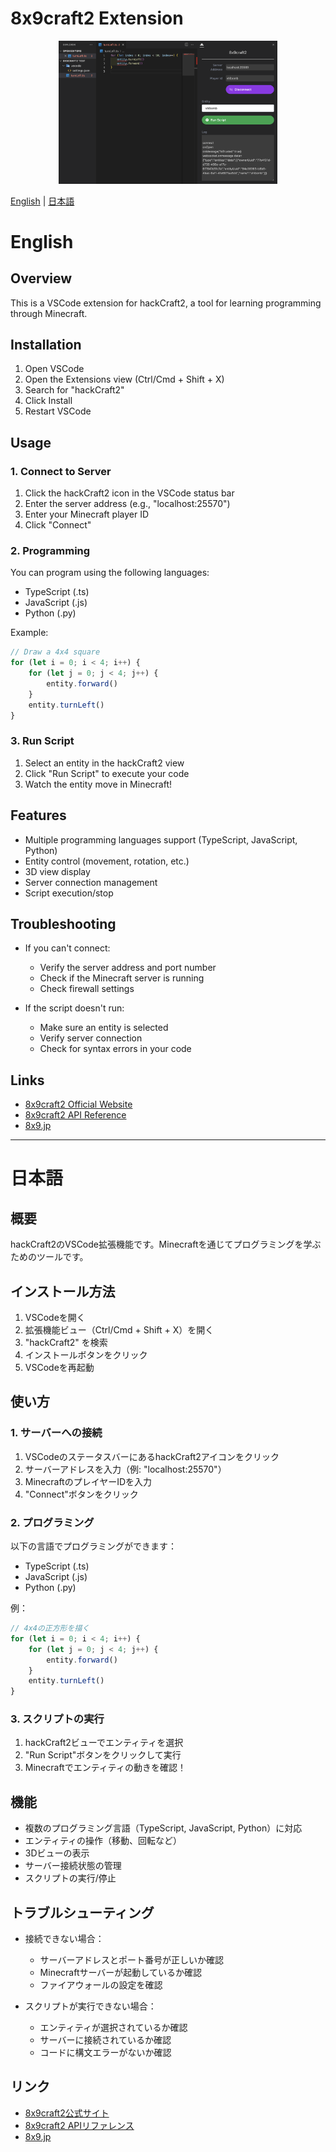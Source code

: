 # 8x9craft2 Extension

<p align="center">
  <img src="./Screenshot.png" width="350" alt="Screenshot of 8x9craft2">
</p>

[English](#english) | [日本語](#japanese)

<a name="english"></a>
# English

## Overview

This is a VSCode extension for hackCraft2, a tool for learning programming through Minecraft.

## Installation

1. Open VSCode
2. Open the Extensions view (Ctrl/Cmd + Shift + X)
3. Search for "hackCraft2"
4. Click Install
5. Restart VSCode

## Usage

### 1. Connect to Server

1. Click the hackCraft2 icon in the VSCode status bar
2. Enter the server address (e.g., "localhost:25570")
3. Enter your Minecraft player ID
4. Click "Connect"

### 2. Programming

You can program using the following languages:
- TypeScript (.ts)
- JavaScript (.js)
- Python (.py)

Example:
```javascript
// Draw a 4x4 square
for (let i = 0; i < 4; i++) {
    for (let j = 0; j < 4; j++) {
        entity.forward()
    }
    entity.turnLeft()
}
```

### 3. Run Script

1. Select an entity in the hackCraft2 view
2. Click "Run Script" to execute your code
3. Watch the entity move in Minecraft!

## Features

- Multiple programming languages support (TypeScript, JavaScript, Python)
- Entity control (movement, rotation, etc.)
- 3D view display
- Server connection management
- Script execution/stop

## Troubleshooting

- If you can't connect:
  - Verify the server address and port number
  - Check if the Minecraft server is running
  - Check firewall settings

- If the script doesn't run:
  - Make sure an entity is selected
  - Verify server connection
  - Check for syntax errors in your code

## Links

- [8x9craft2 Official Website](http://craft2.8x9.jp/en/)
- [8x9craft2 API Reference](http://wiki.craft2.8x9.jp/wiki/Category:APIs)
- [8x9.jp](http://8x9.jp/)

---

<a name="japanese"></a>
# 日本語

## 概要

hackCraft2のVSCode拡張機能です。Minecraftを通じてプログラミングを学ぶためのツールです。

## インストール方法

1. VSCodeを開く
2. 拡張機能ビュー（Ctrl/Cmd + Shift + X）を開く
3. "hackCraft2" を検索
4. インストールボタンをクリック
5. VSCodeを再起動

## 使い方

### 1. サーバーへの接続

1. VSCodeのステータスバーにあるhackCraft2アイコンをクリック
2. サーバーアドレスを入力（例: "localhost:25570"）
3. MinecraftのプレイヤーIDを入力
4. "Connect"ボタンをクリック

### 2. プログラミング

以下の言語でプログラミングができます：
- TypeScript (.ts)
- JavaScript (.js)
- Python (.py)

例：
```javascript
// 4x4の正方形を描く
for (let i = 0; i < 4; i++) {
    for (let j = 0; j < 4; j++) {
        entity.forward()
    }
    entity.turnLeft()
}
```

### 3. スクリプトの実行

1. hackCraft2ビューでエンティティを選択
2. "Run Script"ボタンをクリックして実行
3. Minecraftでエンティティの動きを確認！

## 機能

- 複数のプログラミング言語（TypeScript, JavaScript, Python）に対応
- エンティティの操作（移動、回転など）
- 3Dビューの表示
- サーバー接続状態の管理
- スクリプトの実行/停止

## トラブルシューティング

- 接続できない場合：
  - サーバーアドレスとポート番号が正しいか確認
  - Minecraftサーバーが起動しているか確認
  - ファイアウォールの設定を確認

- スクリプトが実行できない場合：
  - エンティティが選択されているか確認
  - サーバーに接続されているか確認
  - コードに構文エラーがないか確認

## リンク

- [8x9craft2公式サイト](http://craft2.8x9.jp/ja/)
- [8x9craft2 APIリファレンス](http://wiki.craft2.8x9.jp/wiki/Category:APIs)
- [8x9.jp](http://8x9.jp/)

